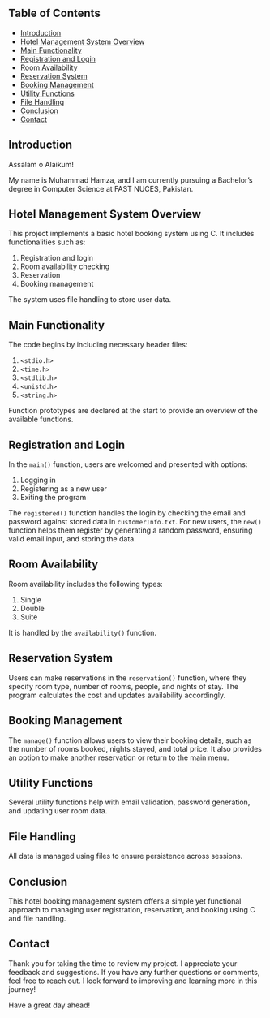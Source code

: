 ## Table of Contents
- [Introduction](#introduction)
- [Hotel Management System Overview](#hotel-management-system-overview)
- [Main Functionality](#main-functionality)
- [Registration and Login](#registration-and-login)
- [Room Availability](#room-availability)
- [Reservation System](#reservation-system)
- [Booking Management](#booking-management)
- [Utility Functions](#utility-functions)
- [File Handling](#file-handling)
- [Conclusion](#conclusion)
- [Contact](#contact)

## Introduction
Assalam o Alaikum!

My name is Muhammad Hamza, and I am currently pursuing a Bachelor’s degree in Computer Science at FAST NUCES, Pakistan.

## Hotel Management System Overview
This project implements a basic hotel booking system using C. It includes functionalities such as:
1. Registration and login
2. Room availability checking
3. Reservation
4. Booking management

The system uses file handling to store user data.

## Main Functionality
The code begins by including necessary header files:
1. `<stdio.h>`
2. `<time.h>`
3. `<stdlib.h>`
4. `<unistd.h>`
5. `<string.h>`

Function prototypes are declared at the start to provide an overview of the available functions.

## Registration and Login
In the `main()` function, users are welcomed and presented with options:
1. Logging in
2. Registering as a new user
3. Exiting the program

The `registered()` function handles the login by checking the email and password against stored data in `customerInfo.txt`. For new users, the `new()` function helps them register by generating a random password, ensuring valid email input, and storing the data.

## Room Availability
Room availability includes the following types:
1. Single
2. Double
3. Suite

It is handled by the `availability()` function.

## Reservation System
Users can make reservations in the `reservation()` function, where they specify room type, number of rooms, people, and nights of stay. The program calculates the cost and updates availability accordingly.

## Booking Management
The `manage()` function allows users to view their booking details, such as the number of rooms booked, nights stayed, and total price. It also provides an option to make another reservation or return to the main menu.

## Utility Functions
Several utility functions help with email validation, password generation, and updating user room data.

## File Handling
All data is managed using files to ensure persistence across sessions.

## Conclusion
This hotel booking management system offers a simple yet functional approach to managing user registration, reservation, and booking using C and file handling.

## Contact
Thank you for taking the time to review my project. I appreciate your feedback and suggestions. If you have any further questions or comments, feel free to reach out. I look forward to improving and learning more in this journey!

Have a great day ahead!
